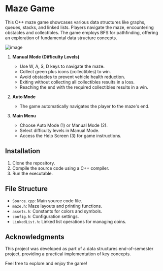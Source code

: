 # Maze Game

This C++ maze game showcases various data structures like graphs, queues, stacks, and linked lists. Players navigate the maze, encountering obstacles and collectibles. The game employs BFS for pathfinding, offering an exploration of fundamental data structure concepts.

![image](https://gist.github.com/assets/59178154/5f32e932-a404-495d-b6fe-086475631b7b)

1. **Manual Mode (Difficulty Levels)**
   - Use W, A, S, D keys to navigate the maze.
   - Collect green plus icons (collectibles) to win.
   - Avoid obstacles to prevent vehicle health reduction.
   - Exiting without collecting all collectibles results in a loss.
   - Reaching the end with the required collectibles results in a win.

2. **Auto Mode**
   - The game automatically navigates the player to the maze's end.

3. **Main Menu**
   - Choose Auto Mode (1) or Manual Mode (2).
   - Select difficulty levels in Manual Mode.
   - Access the Help Screen (3) for game instructions.

## Installation

1. Clone the repository.
2. Compile the source code using a C++ compiler.
3. Run the executable.

## File Structure

- `Source.cpp`: Main source code file.
- `maze.h`: Maze layouts and printing functions.
- `assets.h`: Constants for colors and symbols.
- `config.h`: Configuration settings.
- `LinkedList.h`: Linked list operations for managing coins.

## Acknowledgments

This project was developed as part of a data structures end-of-semester project, providing a practical implementation of key concepts.

Feel free to explore and enjoy the game!
